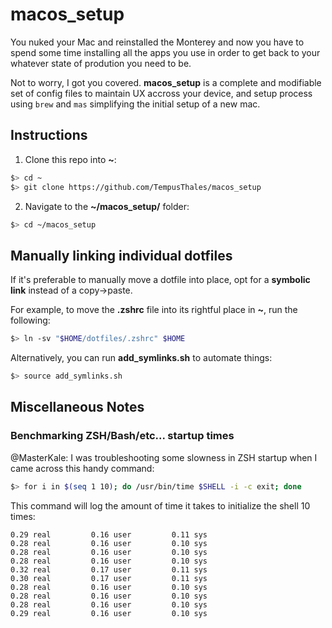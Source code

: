 # macos_setup

You nuked your Mac and reinstalled the Monterey and now you have to spend some time installing all the apps you use in order to get back to your whatever state of prodution you need to be.

Not to worry, I got you covered.  **macos_setup** is a complete and modifiable set of config files to maintain UX accross your device, and setup process using `brew` and `mas` simplifying the  initial setup of a new mac.

## Instructions

1. Clone this repo into **~**:

```sh
$> cd ~
$> git clone https://github.com/TempusThales/macos_setup
```
2. Navigate to the **~/macos_setup/** folder:

```sh
$> cd ~/macos_setup
```

## Manually linking individual dotfiles

If it's preferable to manually move a dotfile into place, opt for a **symbolic link** instead of a copy->paste.

For example, to move the **.zshrc** file into its rightful place in **~**, run the following:

```sh
$> ln -sv "$HOME/dotfiles/.zshrc" $HOME
```

Alternatively, you can run **add_symlinks.sh** to automate things:

```sh
$> source add_symlinks.sh
```

## Miscellaneous Notes

### Benchmarking ZSH/Bash/etc... startup times

@MasterKale: I was troubleshooting some slowness in ZSH startup when I came across this handy command:

```sh
$> for i in $(seq 1 10); do /usr/bin/time $SHELL -i -c exit; done
```

This command will log the amount of time it takes to initialize the shell 10 times:

```
0.29 real         0.16 user         0.11 sys
0.28 real         0.16 user         0.10 sys
0.28 real         0.16 user         0.10 sys
0.28 real         0.16 user         0.10 sys
0.32 real         0.17 user         0.11 sys
0.30 real         0.17 user         0.11 sys
0.28 real         0.16 user         0.10 sys
0.28 real         0.16 user         0.10 sys
0.28 real         0.16 user         0.10 sys
0.29 real         0.16 user         0.10 sys
```
